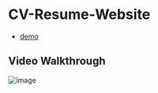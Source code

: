 # CV-Resume-Website
* [demo](https://loserbirdman5566.github.io/Html-CSS-Personal_website/)
## Video Walkthrough
![image](https://github.com/Loserbirdman5566/Html-CSS-Personal_website/blob/master/Html%E3%80%81Css-Personal_Website.gif)

